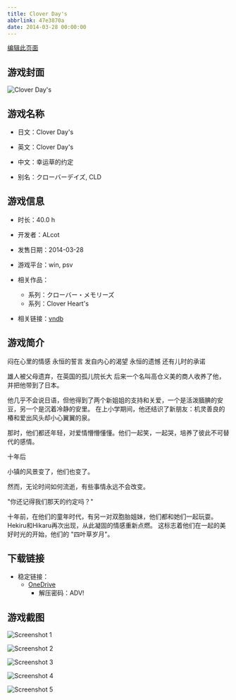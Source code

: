 ```yaml
---
title: Clover Day's
abbrlink: 47e3870a
date: 2014-03-28 00:00:00
---
```

[编辑此页面](https://github.com/ACG-3/ADV3-source/blob/main/source/_posts/games/Clover%20Day%27s.md)

## 游戏封面

![Clover Day's](https://pan.timero.xyz/onedrive/img_lib_001/Clover%20Day%27s_cover.avif)


## 游戏名称

- 日文：Clover Day's
- 英文：Clover Day's
- 中文：幸运草的约定

- 别名：クローバーデイズ, CLD


## 游戏信息

- 时长：40.0 h
- 开发者：ALcot
- 发售日期：2014-03-28
- 游戏平台：win, psv
- 相关作品：
   - 系列：クローバー・メモリーズ
   - 系列：Clover Heart's

- 相关链接：[vndb](https://vndb.org/v13325)


## 游戏简介

闷在心里的情感
永恒的誓言
发自内心的渴望
永恒的遗憾
还有儿时的承诺

雄人被父母遗弃，在英国的孤儿院长大 后来一个名叫高仓义美的商人收养了他，并把他带到了日本。

他几乎不会说日语，但他得到了两个新姐姐的支持和关爱，一个是活泼腼腆的安豆，另一个是沉着冷静的安里。
在上小学期间，他还结识了新朋友：机灵善良的椿和爱出风头却小心翼翼的泉。

那时，他们都还年轻，对爱情懵懵懂懂。他们一起笑，一起哭，培养了彼此不可替代的感情。

十年后

小镇的风景变了，他们也变了。

然而，无论时间如何流逝，有些事情永远不会改变。

"你还记得我们那天的约定吗？"

十年前，在他们的童年时代，有另一对双胞胎姐妹，他们都和她们一起玩耍。
Hekiru和Hikaru再次出现，从此凝固的情感重新点燃。
这标志着他们在一起的美好时光的开始，他们的 "四叶草岁月"。




## 下载链接

- 稳定链接：
    - [OneDrive](https://pan.timero.xyz/onedrive/adv_lib_001/Clover%20Day%27s)
        - 解压密码：ADV!



## 游戏截图


![Screenshot 1](https://pan.timero.xyz/onedrive/img_lib_001/Clover%20Day%27s_Screenshot_1.avif)

![Screenshot 2](https://pan.timero.xyz/onedrive/img_lib_001/Clover%20Day%27s_Screenshot_2.avif)

![Screenshot 3](https://pan.timero.xyz/onedrive/img_lib_001/Clover%20Day%27s_Screenshot_3.avif)

![Screenshot 4](https://pan.timero.xyz/onedrive/img_lib_001/Clover%20Day%27s_Screenshot_4.avif)

![Screenshot 5](https://pan.timero.xyz/onedrive/img_lib_001/Clover%20Day%27s_Screenshot_5.avif)

